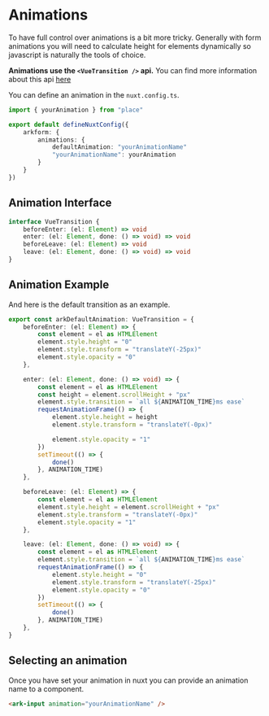 # Animations

To have full control over animations is a bit more tricky. Generally with form animations you will need to calculate height for elements dynamically so javascript is naturally the tools of choice. 

**Animations use the `<VueTransition />` api.**
You can find more information about this api [here](https://vuejs.org/guide/built-ins/transition#javascript-hooks)

You can define an animation in the `nuxt.config.ts`.

```typescript
import { yourAnimation } from "place"

export default defineNuxtConfig({
    arkform: {
        animations: {
            defaultAnimation: "yourAnimationName"
            "yourAnimationName": yourAnimation
        }
    }
})
```

## Animation Interface 

```typescript
interface VueTransition {
    beforeEnter: (el: Element) => void
    enter: (el: Element, done: () => void) => void
    beforeLeave: (el: Element) => void
    leave: (el: Element, done: () => void) => void
}
```

## Animation Example

And here is the default transition as an example.

```typescript
export const arkDefaultAnimation: VueTransition = {
    beforeEnter: (el: Element) => {
        const element = el as HTMLElement
        element.style.height = "0"
        element.style.transform = "translateY(-25px)"
        element.style.opacity = "0"
    },

    enter: (el: Element, done: () => void) => {
        const element = el as HTMLElement
        const height = element.scrollHeight + "px"
        element.style.transition = `all ${ANIMATION_TIME}ms ease`
        requestAnimationFrame(() => {
            element.style.height = height
            element.style.transform = "translateY(-0px)"

            element.style.opacity = "1"
        })
        setTimeout(() => {
            done()
        }, ANIMATION_TIME)
    },

    beforeLeave: (el: Element) => {
        const element = el as HTMLElement
        element.style.height = element.scrollHeight + "px"
        element.style.transform = "translateY(-0px)"
        element.style.opacity = "1"
    },

    leave: (el: Element, done: () => void) => {
        const element = el as HTMLElement
        element.style.transition = `all ${ANIMATION_TIME}ms ease`
        requestAnimationFrame(() => {
            element.style.height = "0"
            element.style.transform = "translateY(-25px)"
            element.style.opacity = "0"
        })
        setTimeout(() => {
            done()
        }, ANIMATION_TIME)
    },
}
```
## Selecting an animation

Once you have set your animation in nuxt you can provide an animation name to a component.

```html
<ark-input animation="yourAnimationName" />
```
